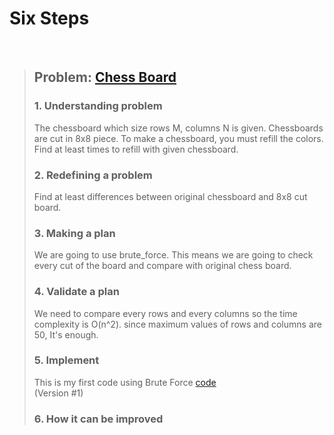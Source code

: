 # Six Steps
<br />

> ## Problem: [Chess Board](https://www.acmicpc.net/problem/1018)
>
> ### 1. Understanding problem
> The chessboard which size rows M, columns N is given. Chessboards are cut in 8x8 piece. To make a chessboard, you must
> refill the colors. Find at least times to refill with given chessboard.
> ### 2. Redefining a problem
> Find at least differences between original chessboard and 8x8 cut board.
> ### 3. Making a plan
> We are going to use brute_force. This means we are going to check every cut of the board and compare with original chess board.
> ### 4. Validate a plan
> We need to compare every rows and every columns so the time complexity is O(n^2).
> since maximum values of rows and columns are 50, It's enough.
> ### 5. Implement
> This is my first code using Brute Force
> [code](https://github.com/kyongkyong289/Algorithm/blob/master/Brute_Force/Chess_Board_1018/Description_kyongkyong289.md)  
> (Version #1)
> ### 6. How it can be improved
>
>
>

